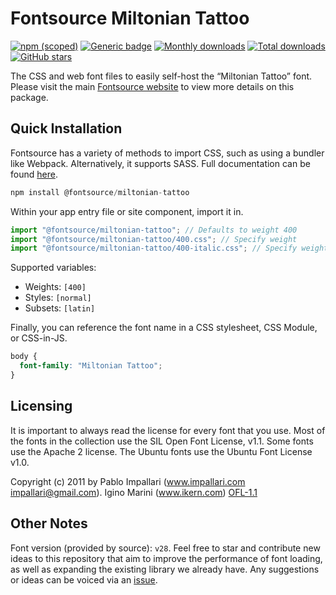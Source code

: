 # Fontsource Miltonian Tattoo

[![npm (scoped)](https://img.shields.io/npm/v/@fontsource/miltonian-tattoo?color=brightgreen)](https://www.npmjs.com/package/@fontsource/miltonian-tattoo) [![Generic badge](https://img.shields.io/badge/fontsource-passing-brightgreen)](https://github.com/fontsource/fontsource) [![Monthly downloads](https://badgen.net/npm/dm/@fontsource/miltonian-tattoo)](https://github.com/fontsource/fontsource) [![Total downloads](https://badgen.net/npm/dt/@fontsource/miltonian-tattoo)](https://github.com/fontsource/fontsource) [![GitHub stars](https://img.shields.io/github/stars/fontsource/fontsource.svg?style=social&label=Star)](https://github.com/fontsource/fontsource/stargazers)

The CSS and web font files to easily self-host the “Miltonian Tattoo” font. Please visit the main [Fontsource website](https://fontsource.org/fonts/miltonian-tattoo) to view more details on this package.

## Quick Installation

Fontsource has a variety of methods to import CSS, such as using a bundler like Webpack. Alternatively, it supports SASS. Full documentation can be found [here](https://fontsource.org/docs/getting-started/introduction).

```javascript
npm install @fontsource/miltonian-tattoo
```

Within your app entry file or site component, import it in.

```javascript
import "@fontsource/miltonian-tattoo"; // Defaults to weight 400
import "@fontsource/miltonian-tattoo/400.css"; // Specify weight
import "@fontsource/miltonian-tattoo/400-italic.css"; // Specify weight and style

```

Supported variables:
- Weights: `[400]`
- Styles: `[normal]`
- Subsets: `[latin]`

Finally, you can reference the font name in a CSS stylesheet, CSS Module, or CSS-in-JS.

```css
body {
  font-family: "Miltonian Tattoo";
}
```

## Licensing
It is important to always read the license for every font that you use.
Most of the fonts in the collection use the SIL Open Font License, v1.1. Some fonts use the Apache 2 license. The Ubuntu fonts use the Ubuntu Font License v1.0.

Copyright (c) 2011 by Pablo Impallari (www.impallari.com impallari@gmail.com). Igino Marini (www.ikern.com)
[OFL-1.1](http://scripts.sil.org/OFL)

## Other Notes
Font version (provided by source): `v28`.
Feel free to star and contribute new ideas to this repository that aim to improve the performance of font loading, as well as expanding the existing library we already have. Any suggestions or ideas can be voiced via an [issue](https://github.com/fontsource/fontsource/issues).